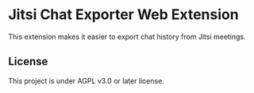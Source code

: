 # Jitsi Chat Exporter Web Extension

This extension makes it easier to export chat history from Jitsi meetings.

## License

This project is under AGPL v3.0 or later license.
